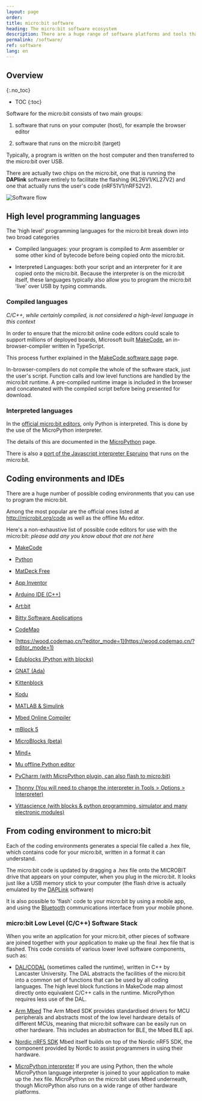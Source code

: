```yaml
---
layout: page
order:
title: micro:bit software
heading: The micro:bit software ecosystem
description: There are a huge range of software platforms and tools that make the micro:bit work as well as it does. This page outlines what they are and redirects you to more detailed explanations of the different projects.
permalink: /software/
ref: software
lang: en
---
```


## Overview
{:.no_toc}

* TOC
{:toc}

Software for the micro:bit consists of two main groups:
1. software that runs on your computer (host), for example the browser editor

2. software that runs on the micro:bit (target)

Typically, a program is written on the host computer and then transferred to the micro:bit over USB.

There are actually two chips on the micro:bit, one that is running the **DAPlink** software entirely to facilitate the flashing (KL26<span class="v1">V1</span>/KL27<span class="v2">V2</span>) and one that actually runs the user's code (nRF51<span class="v1">V1</span>/nRF52<span class="v2">V2</span>).

![Software flow](/docs/software/assets/software-program.svg)


## High level programming languages

The 'high level' programming languages for the micro:bit break down into two broad categories

- Compiled languages: your program is compiled to Arm assembler or some other kind of bytecode before being copied onto the micro:bit.

- Interpreted Languages: both your script and an interpreter for it are copied onto the micro:bit. Because the interpreter is on the micro:bit itself, these languages typically also allow you to program the micro:bit 'live' over USB by typing commands.

### Compiled languages

*C/C++, while certainly compiled, is not considered a high-level language in this context*

In order to ensure that the micro:bit online code editors could scale to support millions of deployed boards, Microsoft built [MakeCode](https://makecode.microbit.org), an in-browser-compiler written in TypeScript.

This process further explained in the [MakeCode software page](/software/makecode) page.

In-browser-compilers do not compile the whole of the software stack, just the user's script. Function calls and low level functions are handled by the micro:bit runtime. A pre-compiled runtime image is included in the browser and concatenated with the compiled script before being presented for download.

### Interpreted languages

In the [official micro:bit editors](https://microbit.org/code), only Python is interpreted. This is done by the use of the MicroPython interpreter.

The details of this are documented in the [MicroPython](/software/micropython) page.

There is also a [port of the Javascript interpreter Espruino](http://www.espruino.com/MicroBit) that runs on the micro:bit.

## Coding environments and IDEs

There are a huge number of possible coding environments that you can use to program the micro:bit.

Among the most popular are the official ones listed at http://microbit.org/code as well as the offline Mu editor.

Here's a non-exhaustive list of possible code editors for use with the micro:bit: *please add any you know about that are not here*

- [MakeCode](https://makecode.microbit.org)

- [Python](https://python.microbit.org)

- [MatDeck Free](https://labdeck.com/python/)

- [App Inventor](http://iot.appinventor.mit.edu/#/microbit/microbitintro)

- [Arduino IDE (C++)](https://learn.adafruit.com/use-micro-bit-with-arduino/overview)

- [Art:bit](https://kidscodejeunesse.org/artbit)

- [Bitty Software Applications](https://bittysoftware.blogspot.com/p/applications.html)

- [CodeMao](https://codemao.cn/)

- [https://wood.codemao.cn/?editor_mode=1](https://wood.codemao.cn/?editor_mode=1)

- [Edublocks (Python with blocks)](https://app.edublocks.org/#MicroBit)

- [GNAT (Ada)](https://github.com/AdaCore/Ada_Drivers_Library/tree/master/examples/MicroBit)

- [Kittenblock](https://www.kittenbot.cc/pages/software)

- [Kodu](https://www.kodugamelab.com/resources/#microbit)

- [MATLAB & Simulink](https://uk.mathworks.com/academia/courseware/microbit.html)

- [Mbed Online Compiler](https://os.mbed.com/platforms/Microbit/)

- [mBlock 5](https://www.makeblock.com/software/mblock5)

- [MicroBlocks (beta)](http://microblocks.fun/)

- [Mind+](http://mindplus.cc/)

- [Mu offline Python editor](http://codewith.mu/)

- [PyCharm (with MicroPython plugin, can also flash to micro:bit)](https://plugins.jetbrains.com/plugin/9777-micropython)

- [Thonny (You will need to change the interpreter in Tools > Options > Interpreter)](https://thonny.org/)

- [Vittascience (with blocks & python programming, simulator and many electronic modules)](https://vittascience.com/microbit/)

## From coding environment to micro:bit

Each of the coding environments generates a special file called a .hex file, which contains code for your micro:bit, written in a format it can understand.

The micro:bit code is updated by dragging a .hex file onto the MICROBIT drive that appears on your computer, when you plug in the micro:bit. It looks just like a USB memory stick to your computer (the flash drive is actually emulated by the [DAPLink](/software/daplink-interface) software)

It is also possible to 'flash' code to your micro:bit by using a mobile app, and using the [Bluetooth](/bluetooth/) communications interface from your mobile phone.

### micro:bit Low Level (C/C++) Software Stack

When you write an application for your micro:bit, other pieces of software are joined together with your application to make up the final .hex file that is flashed. This code consists of various lower level software components, such as:

- [DAL/CODAL](./runtime/) (sometimes called the runtime), written in C++ by Lancaster University. The DAL abstracts the facilities of the micro:bit into a common set of functions that can be used by all coding languages. The high level block functions in MakeCode map almost directly onto equivalent C/C++ calls in the runtime. MicroPython requires less use of the DAL.

- [Arm Mbed](./runtime/) The Arm Mbed SDK  provides standardised drivers for MCU peripherals and abstracts most of the low level hardware details of different MCUs, meaning that micro:bit software can be easily run on other hardware. This includes an abstraction for BLE, the Mbed BLE api.

- [Nordic nRF5 SDK](./runtime/#nordic-nrf5-sdk) Mbed itself builds on top of the Nordic nRF5 SDK, the component provided by Nordic to assist programmers in using their hardware.

- [MicroPython interpreter](./micropython) If you are using Python, then the whole MicroPython language interpreter is joined to your application to make up the .hex file. MicroPython on the micro:bit uses Mbed underneath, though MicroPython also runs on a wide range of other hardware platforms.
